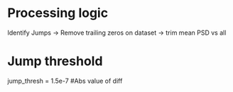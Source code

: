 # Processing logic
Identify Jumps -> Remove trailing zeros on dataset -> trim mean PSD vs all 

# Jump threshold 
jump_thresh = 1.5e-7 #Abs value of diff

